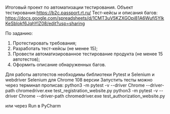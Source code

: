 Итоговый проект по автоматизации тестирования. Объект тестирования:https://b2c.passport.rt.ru/ 
Тест-кейсы и описания багов: https://docs.google.com/spreadsheets/d/1CMT3uV5KZXGOpi81A6Wufj5YlkKeSblokf6JqhYlZ08/edit?usp=sharing 

По заданию:

   1. Протестировать требования;
   2. Разработать тест-кейсы (не менее 15);
   3. Провести автоматизированное тестирование продукта (не менее 15 автотестов);
   4. Оформить описание обнаруженных багов.


Для работы автотестов необходимы библиотеки Pytest и Selenium и webdriver Selenium для Chrome 108 версии 
Запустить тесты можно через терминал прописав:
 python3 -m pytest -v --driver Chrome --driver-path chromedriver.exe test_registration_website.py
 python3 -m pytest -v --driver Chrome --driver-path chromedriver.exe test_authorization_website.py

или через Run в PyCharm
